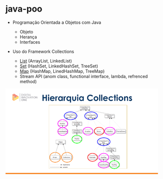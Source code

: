 # java-poo

- Programação Orientada a Objetos com Java
	- Objeto
	- Herança
	- Interfaces

- Uso do Framework Collections
	- [List](./assets/2-list.png) (ArrayList, LinkedList)
	- [Set](./assets/3-set.png) (HashSet, LinkedHashSet, TreeSet)
	- [Map](./assets/4-map.png) (HashMap, LinedHashMap, TreeMap)
	- Stream API (anom class, functional interface, lambda, refrenced method)

![Visão Geral](./assets/1-visao-geral-collections.png)

